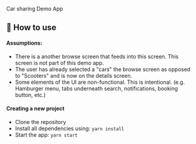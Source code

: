 Car sharing Demo App

## 🚀 How to use

#### Assumptions:

- There is a another browse screen that feeds into this screen. This screen is not part of this demo app.
- The user has already selected a "cars" the browse screen as opposed to "Scooters" and is now on the details screen.
- Some elements of the UI are non-functional. This is intentional. (e.g. Hamburger menu, tabs underneath search, notifications, booking button, etc.)

#### Creating a new project

- Clone the repository
- Install all dependencies using: `yarn install`
- Start the app: `yarn start`
